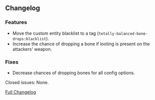 ## Changelog

### Features

- Move the custom entity blacklist to a tag (`totally-balanced-bone-drops:blacklist`).
- Increase the chance of dropping a bone if looting is present on the attackers' weapon.

### Fixes

- Decrease chances of dropping bones for all config options.

Closed issues: None.

[Full Changelog](https://github.com/JamCoreModding/TotallyBalancedBoneDrops/compare/1.1.1...1.2.0)
